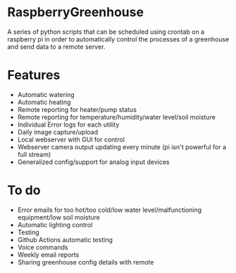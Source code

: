 # RaspberryGreenhouse
 
A series of python scripts that can be scheduled using crontab on a raspberry pi in order to automatically control the processes of a greenhouse and send data to a remote server.

# Features
- Automatic watering
- Automatic heating
- Remote reporting for heater/pump status
- Remote reporting for temperature/humidity/water level/soil moisture
- Individual Error logs for each utility
- Daily image capture/upload
- Local webserver with GUI for control
- Webserver camera output updating every minute (pi isn't powerful for a full stream)
- Generalized config/support for analog input devices

# To do
- Error emails for too hot/too cold/low water level/malfunctioning equipment/low soil moisture
- Automatic lighting control
- Testing
- Github Actions automatic testing
- Voice commands
- Weekly email reports
- Sharing greenhouse config details with remote

